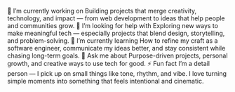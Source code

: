 🔭 I’m currently working on
Building projects that merge creativity, technology, and impact — from web development to ideas that help people and communities grow.
🤝 I’m looking for help with
Exploring new ways to make meaningful tech — especially projects that blend design, storytelling, and problem-solving.
🌱 I’m currently learning
How to refine my craft as a software engineer, communicate my ideas better, and stay consistent while chasing long-term goals.
💬 Ask me about
Purpose-driven projects, personal growth, and creative ways to use tech for good.
⚡ Fun fact
I’m a detail person — I pick up on small things like tone, rhythm, and vibe. I love turning simple moments into something that feels intentional and cinematic.
